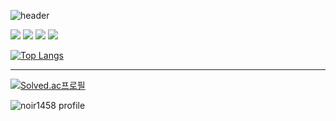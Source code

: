 ![header](https://capsule-render.vercel.app/api?type=waving&color=timeGradient&animation=twinkling&height=100&section=header&text=　&fontSize=30)

<a href="https://noir1458.blogspot.com"><img src="https://img.shields.io/badge/Blogger-FF5722?style=flat-square&logo=Blogger&logoColor=white"/></a>
<a href="https://www.youtube.com/channel/UCdtj4ZoWyC9NS0hvXk45WTA"><img src="https://img.shields.io/badge/Youtube-FF0000?style=flat-square&logo=Youtube&logoColor=white"/></a>
<a href="#"><img src="https://img.shields.io/badge/Instagram-E4405F?style=flat-square&logo=Instagram&logoColor=white"/></a>
<a href="https://www.buymeacoffee.com/noir1458"><img src="https://img.shields.io/badge/BuyMeACoffee-FFDD00?style=flat-square&logo=BuyMeACoffee&logoColor=black"/></a>

[![Top Langs](https://github-readme-stats.vercel.app/api/top-langs/?username=noir1458&layout=compact)](https://github.com/noir1458/github-readme-stats)


***

[![Solved.ac프로필](http://mazassumnida.wtf/api/v2/generate_badge?boj=noir1458)](https://solved.ac/noir1458)

![noir1458 profile](http://mazandi.herokuapp.com/api?handle=noir1458&theme=warm) 

<!--
**noir1458/noir1458** is a ✨ _special_ ✨ repository because its `README.md` (this file) appears on your GitHub profile.

Here are some ideas to get you started:

- 🔭 I’m currently working on ...
- 🌱 I’m currently learning ...
- 👯 I’m looking to collaborate on ...
- 🤔 I’m looking for help with ...
- 💬 Ask me about ...
- 📫 How to reach me: ...
- 😄 Pronouns: ...
- ⚡ Fun fact: ...
-->  

